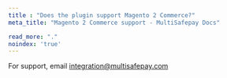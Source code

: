 ```yaml
---
title : "Does the plugin support Magento 2 Commerce?"
meta_title: "Magento 2 Commerce support - MultiSafepay Docs"

read_more: "."
noindex: 'true'
---
```


For support, email <integration@multisafepay.com>
